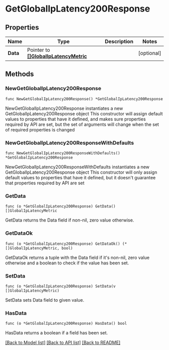 # GetGlobalIpLatency200Response

## Properties

Name | Type | Description | Notes
------------ | ------------- | ------------- | -------------
**Data** | Pointer to [**[]GlobalIpLatencyMetric**](GlobalIpLatencyMetric.md) |  | [optional] 

## Methods

### NewGetGlobalIpLatency200Response

`func NewGetGlobalIpLatency200Response() *GetGlobalIpLatency200Response`

NewGetGlobalIpLatency200Response instantiates a new GetGlobalIpLatency200Response object
This constructor will assign default values to properties that have it defined,
and makes sure properties required by API are set, but the set of arguments
will change when the set of required properties is changed

### NewGetGlobalIpLatency200ResponseWithDefaults

`func NewGetGlobalIpLatency200ResponseWithDefaults() *GetGlobalIpLatency200Response`

NewGetGlobalIpLatency200ResponseWithDefaults instantiates a new GetGlobalIpLatency200Response object
This constructor will only assign default values to properties that have it defined,
but it doesn't guarantee that properties required by API are set

### GetData

`func (o *GetGlobalIpLatency200Response) GetData() []GlobalIpLatencyMetric`

GetData returns the Data field if non-nil, zero value otherwise.

### GetDataOk

`func (o *GetGlobalIpLatency200Response) GetDataOk() (*[]GlobalIpLatencyMetric, bool)`

GetDataOk returns a tuple with the Data field if it's non-nil, zero value otherwise
and a boolean to check if the value has been set.

### SetData

`func (o *GetGlobalIpLatency200Response) SetData(v []GlobalIpLatencyMetric)`

SetData sets Data field to given value.

### HasData

`func (o *GetGlobalIpLatency200Response) HasData() bool`

HasData returns a boolean if a field has been set.


[[Back to Model list]](../README.md#documentation-for-models) [[Back to API list]](../README.md#documentation-for-api-endpoints) [[Back to README]](../README.md)


